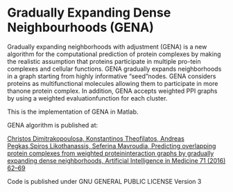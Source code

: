 # Gradually Expanding Dense Neighbourhoods (GENA)

Gradually expanding neighborhoods with adjustment (GENA) is a new algorithm for the computational prediction of protein complexes by making the realistic assumption that proteins participate in multiple pro-tein complexes and cellular functions. GENA gradually expands neighborhoods in a graph starting from highly informative “seed”nodes. GENA considers proteins as multifunctional molecules allowing them to participate in more thanone protein complex. In addition, GENA accepts weighted PPI graphs by using a weighted evaluationfunction for each cluster.

This is the implementation of GENA in Matlab. 

GENA algorithm is published at:

[Christos Dimitrakopoulosa, Konstantinos Theofilatos, Andreas Pegkas,Spiros Likothanassis, Seferina Mavroudia, Predicting overlapping protein complexes from weighted proteininteraction graphs by gradually expanding dense neighborhoods, Artificial Intelligence in Medicine 71 (2016) 62–69](https://www.ncbi.nlm.nih.gov/pubmed/27506132)


Code is published under GNU GENERAL PUBLIC LICENSE Version 3
